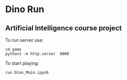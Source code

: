 # Dino Run
## Artificial Intelligence course project

To run server use:
```
cd game
python3 -m http.server  8000
```

To start playing:
```
run Dino_Main.ipynb
```
